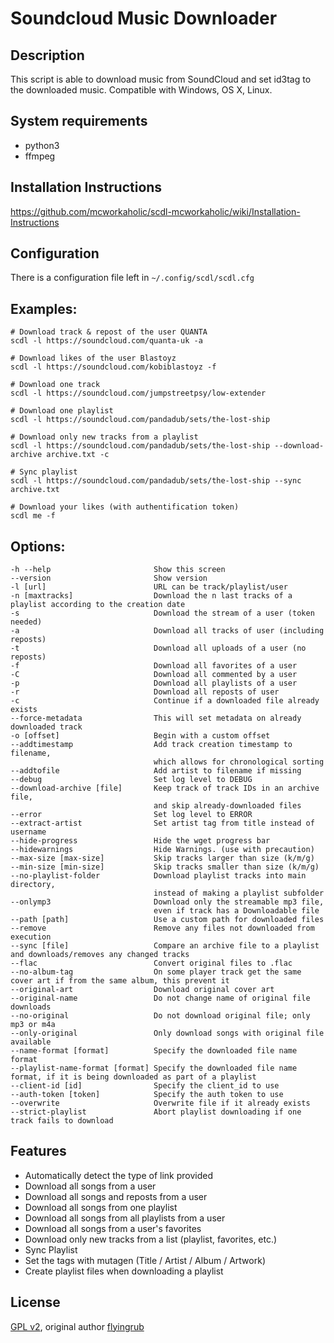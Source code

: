# Soundcloud Music Downloader
## Description

This script is able to download music from SoundCloud and set id3tag to the downloaded music.
Compatible with Windows, OS X, Linux.


## System requirements

* python3
* ffmpeg

## Installation Instructions
https://github.com/mcworkaholic/scdl-mcworkaholic/wiki/Installation-Instructions

## Configuration
There is a configuration file left in `~/.config/scdl/scdl.cfg`

## Examples:
```
# Download track & repost of the user QUANTA
scdl -l https://soundcloud.com/quanta-uk -a

# Download likes of the user Blastoyz
scdl -l https://soundcloud.com/kobiblastoyz -f

# Download one track
scdl -l https://soundcloud.com/jumpstreetpsy/low-extender

# Download one playlist
scdl -l https://soundcloud.com/pandadub/sets/the-lost-ship

# Download only new tracks from a playlist
scdl -l https://soundcloud.com/pandadub/sets/the-lost-ship --download-archive archive.txt -c

# Sync playlist
scdl -l https://soundcloud.com/pandadub/sets/the-lost-ship --sync archive.txt

# Download your likes (with authentification token)
scdl me -f
```

## Options:
```
-h --help                       Show this screen
--version                       Show version
-l [url]                        URL can be track/playlist/user
-n [maxtracks]                  Download the n last tracks of a playlist according to the creation date
-s                              Download the stream of a user (token needed)
-a                              Download all tracks of user (including reposts)
-t                              Download all uploads of a user (no reposts)
-f                              Download all favorites of a user
-C                              Download all commented by a user
-p                              Download all playlists of a user
-r                              Download all reposts of user
-c                              Continue if a downloaded file already exists
--force-metadata                This will set metadata on already downloaded track
-o [offset]                     Begin with a custom offset
--addtimestamp                  Add track creation timestamp to filename,
                                which allows for chronological sorting
--addtofile                     Add artist to filename if missing
--debug                         Set log level to DEBUG
--download-archive [file]       Keep track of track IDs in an archive file,
                                and skip already-downloaded files
--error                         Set log level to ERROR
--extract-artist                Set artist tag from title instead of username
--hide-progress                 Hide the wget progress bar
--hidewarnings                  Hide Warnings. (use with precaution)
--max-size [max-size]           Skip tracks larger than size (k/m/g)
--min-size [min-size]           Skip tracks smaller than size (k/m/g)
--no-playlist-folder            Download playlist tracks into main directory,
                                instead of making a playlist subfolder
--onlymp3                       Download only the streamable mp3 file,
                                even if track has a Downloadable file
--path [path]                   Use a custom path for downloaded files
--remove                        Remove any files not downloaded from execution
--sync [file]	                Compare an archive file to a playlist and downloads/removes any changed tracks
--flac                          Convert original files to .flac
--no-album-tag                  On some player track get the same cover art if from the same album, this prevent it
--original-art                  Download original cover art
--original-name                 Do not change name of original file downloads
--no-original                   Do not download original file; only mp3 or m4a
--only-original                 Only download songs with original file available
--name-format [format]          Specify the downloaded file name format
--playlist-name-format [format] Specify the downloaded file name format, if it is being downloaded as part of a playlist
--client-id [id]                Specify the client_id to use
--auth-token [token]            Specify the auth token to use
--overwrite                     Overwrite file if it already exists
--strict-playlist               Abort playlist downloading if one track fails to download
```


## Features
* Automatically detect the type of link provided
* Download all songs from a user
* Download all songs and reposts from a user
* Download all songs from one playlist
* Download all songs from all playlists from a user
* Download all songs from a user's favorites
* Download only new tracks from a list (playlist, favorites, etc.)
* Sync Playlist
* Set the tags with mutagen (Title / Artist / Album / Artwork)
* Create playlist files when downloading a playlist


## License

[GPL v2](https://www.gnu.org/licenses/gpl-2.0.txt), original author [flyingrub](https://github.com/flyingrub)
